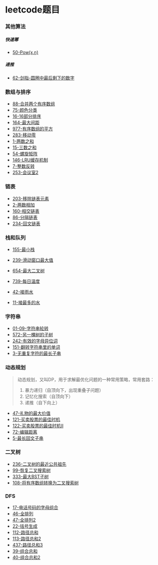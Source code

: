 # leetcode题目

### 其他算法

##### 快速幂

- [50-Pow(x,n)](./50-Pow(x,n).md)

##### 递推

- [62-剑指-圆圈中最后剩下的数字](./62-剑指-圆圈中最后剩下的数字.md)

### 数组与排序

- [88-合并两个有序数组](./88-合并两个有序数组.md)
- [75-颜色分类](./75-颜色分类.md)
- [16-16部分排序](./16-16部分排序.md)
- [164-最大间距](./164-最大间距.md)
- [977-有序数组的平方](./977-有序数组的平方.md)
- [283-移动零](./283-移动零.md)
- [1-两数之和](./1-两数之和.md)
- [15-三数之和](./15-三数之和.md)
- [54-螺旋矩阵](./54-螺旋矩阵.md)
- [146-LRU缓存机制](./146-LRU缓存机制.md)
- [7-整数反转](./7-整数反转.md)
- [253-会议室2](./253-会议室2.md)

### 链表

- [203-移除链表元素](./203-移除链表元素.md)
- [2-两数相加](./2-两数相加.md)
- [160-相交链表](./160-相交链表.md)
- [86-分隔链表](./86-分隔链表.md)
- [234-回文链表](./234-回文链表.md)

### 栈和队列

- [155-最小栈](./155-最小栈.md)

- [239-滑动窗口最大值](./239-滑动窗口最大值.md)
- [654-最大二叉树](./654-最大二叉树.md)
- [739-每日温度](./739-每日温度.md)
- [42-接雨水](./42-接雨水.md)
- [11-接最多的水](./11-接最多的水.md)

### 字符串

- [01-09-字符串轮转](./01-09-字符串轮转.md)
- [572-另一棵树的子树](./572-另一棵树的子树.md)
- [242-有效的字母异位词](./242-有效的字母异位词.md)
- [151-翻转字符串里的单词](./151-翻转字符串里的单词.md)
- [3-无重复字符的最长子串](./3-无重复字符的最长子串.md)

### 动态规划

> 动态规划，又叫DP，用于求解最优化问题的一种常用策略，常用套路：
>
> 1. 暴力递归（自顶向下，出现重叠子问题）
> 2. 记忆化搜索（自顶向下）
> 3. 递推（自下向上）

- [47-礼物的最大价值](./47-礼物的最大价值.md)
- [121-买卖股票的最佳时机](./121-买卖股票的最佳时机.md)
- [122-买卖股票的最佳时机II](./122-买卖股票的最佳时机II.md)
- [72-编辑距离](./72-编辑距离.md)
- [5-最长回文子串](./5-最长回文子串.md)

### 二叉树

- [236-二叉树的最近公共祖先](./236-二叉树的最近公共祖先.md)
- [99-恢复二叉搜索树](./99-恢复二叉搜索树.md)
- [333-最大BST子树](./333-最大BST子树.md)
- [108-将有序数组转换为二叉搜索树](./108-将有序数组转换为二叉搜索树.md)

### DFS

- [17-电话号码的字母组合](./17-电话号码的字母组合.md)
- [46-全排列](./46-全排列.md)
- [47-全排列2](./47-全排列2.md)
- [22-括号生成](./22-括号生成.md)
- [112-路径总和](./112-路径总和.md)
- [113-路径总和2](./113-路径总和2.md)
- [437-路径总和3](./437-路径总和3.md)
- [39-组合总和](./39-组合总和.md)
- [40-组合总和2](./40-组合总和2.md)
